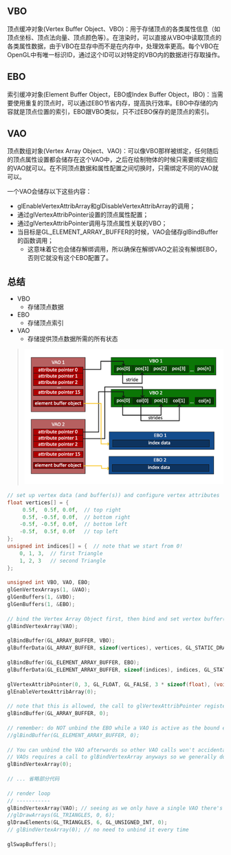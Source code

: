 ## VBO
顶点缓冲对象(Vertex Buffer Object、VBO)：用于存储顶点的各类属性信息（如顶点坐标、顶点法向量、顶点颜色等）。在渲染时，可以直接从VBO中读取顶点的各类属性数据，由于VBO在显存中而不是在内存中，处理效率更高。每个VBO在OpenGL中有唯一标识ID，通过这个ID可以对特定的VBO内的数据进行存取操作。

## EBO
索引缓冲对象(Element Buffer Object，EBO或Index Buffer Object，IBO)：当需要使用重复的顶点时，可以通过EBO节省内存，提高执行效率。EBO中存储的内容就是顶点位置的索引，EBO跟VBO类似，只不过EBO保存的是顶点的索引。

## VAO
顶点数组对象(Vertex Array Object、VAO)：可以像VBO那样被绑定，任何随后的顶点属性设置都会储存在这个VAO中，之后在绘制物体的时候只需要绑定相应的VAO就可以。在不同顶点数据和属性配置之间切换时，只需绑定不同的VAO就可以。

一个VAO会储存以下这些内容：

- glEnableVertexAttribArray和glDisableVertexAttribArray的调用；
- 通过glVertexAttribPointer设置的顶点属性配置；
- 通过glVertexAttribPointer调用与顶点属性关联的VBO；
- 当目标是GL_ELEMENT_ARRAY_BUFFER的时候，VAO会储存glBindBuffer的函数调用； 
    - 这意味着它也会储存解绑调用，所以确保在解绑VAO之前没有解绑EBO，否则它就没有这个EBO配置了。

## 总结

- VBO
    - 存储顶点数据
- EBO
    - 存储顶点索引
- VAO
    - 存储提供顶点数据所需的所有状态

> ![vertex_array_objects_ebo.png](./assets/vertex_array_objects_ebo.png)

``` c
// set up vertex data (and buffer(s)) and configure vertex attributes
float vertices[] = {
     0.5f,  0.5f, 0.0f,  // top right
     0.5f, -0.5f, 0.0f,  // bottom right
    -0.5f, -0.5f, 0.0f,  // bottom left
    -0.5f,  0.5f, 0.0f   // top left 
};
unsigned int indices[] = {  // note that we start from 0!
    0, 1, 3,  // first Triangle
    1, 2, 3   // second Triangle
};

unsigned int VBO, VAO, EBO;
glGenVertexArrays(1, &VAO);
glGenBuffers(1, &VBO);
glGenBuffers(1, &EBO);

// bind the Vertex Array Object first, then bind and set vertex buffer(s), and then configure vertex attributes(s).
glBindVertexArray(VAO);

glBindBuffer(GL_ARRAY_BUFFER, VBO);
glBufferData(GL_ARRAY_BUFFER, sizeof(vertices), vertices, GL_STATIC_DRAW);

glBindBuffer(GL_ELEMENT_ARRAY_BUFFER, EBO);
glBufferData(GL_ELEMENT_ARRAY_BUFFER, sizeof(indices), indices, GL_STATIC_DRAW);

glVertexAttribPointer(0, 3, GL_FLOAT, GL_FALSE, 3 * sizeof(float), (void*)0);
glEnableVertexAttribArray(0);

// note that this is allowed, the call to glVertexAttribPointer registered VBO as the vertex attribute's bound vertex buffer object so afterwards we can safely unbind
glBindBuffer(GL_ARRAY_BUFFER, 0); 

// remember: do NOT unbind the EBO while a VAO is active as the bound element buffer object IS stored in the VAO; keep the EBO bound.
//glBindBuffer(GL_ELEMENT_ARRAY_BUFFER, 0);

// You can unbind the VAO afterwards so other VAO calls won't accidentally modify this VAO, but this rarely happens. Modifying other
// VAOs requires a call to glBindVertexArray anyways so we generally don't unbind VAOs (nor VBOs) when it's not directly necessary.
glBindVertexArray(0); 

// ... 省略部分代码

// render loop
// -----------
glBindVertexArray(VAO); // seeing as we only have a single VAO there's no need to bind it every time, but we'll do so to keep things a bit more organized
//glDrawArrays(GL_TRIANGLES, 0, 6);
glDrawElements(GL_TRIANGLES, 6, GL_UNSIGNED_INT, 0);
// glBindVertexArray(0); // no need to unbind it every time 
 
glSwapBuffers();
```
